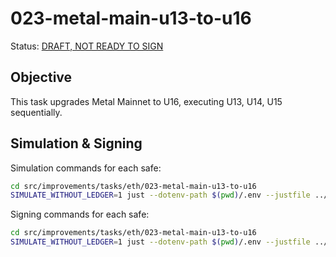 # 023-metal-main-u13-to-u16

Status: [DRAFT, NOT READY TO SIGN]()

## Objective

This task upgrades Metal Mainnet to U16, executing U13, U14, U15 sequentially.

## Simulation & Signing

Simulation commands for each safe:
```bash
cd src/improvements/tasks/eth/023-metal-main-u13-to-u16
SIMULATE_WITHOUT_LEDGER=1 just --dotenv-path $(pwd)/.env --justfile ../../../../../src/improvements/justfile simulate council
```

Signing commands for each safe:
```bash
cd src/improvements/tasks/eth/023-metal-main-u13-to-u16
SIMULATE_WITHOUT_LEDGER=1 just --dotenv-path $(pwd)/.env --justfile ../../../../../src/improvements/justfile simulate foundation
```
